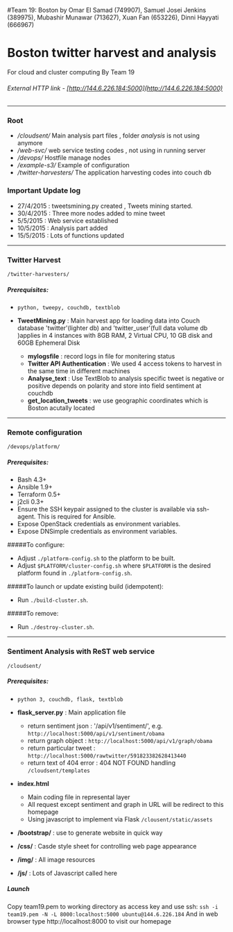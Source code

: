 #Team 19: Boston by Omar El Samad (749907), Samuel Josei Jenkins (389975), Mubashir Munawar (713627), Xuan Fan (653226), Dinni Hayyati (666967)
# Boston twitter harvest and analysis
For cloud and cluster computing By Team 19
###### External HTTP link -  [http://144.6.226.184:5000](http://144.6.226.184:5000)
-----------------------------------------------------------------------------------------------------------------
### Root
- */cloudsent/*           Main analysis part files , folder *analysis* is not using anymore
- */web-svc/*             web service testing codes , not using in running server
- */devops/*              Hostfile manage nodes
- */example-s3/*          Example of configuration
- */twitter-harvesters/*  The application harvesting codes into couch db


### Important Update log
- 27/4/2015 : tweetsmining.py created , Tweets mining started.
- 30/4/2015 : Three more nodes added to mine tweet
- 5/5/2015  : Web service established
- 10/5/2015 : Analysis part added
- 15/5/2015 : Lots of functions updated

------------------------------------------------------------------------------------------------------------------
### Twitter Harvest 
`/twitter-harvesters/`
##### Prerequisites:
  - `python, tweepy, couchdb, textblob`

- **TweetMining.py** : Main harvest app for loading data into Couch database 'twitter'(lighter db) and 'twitter_user'(full data volume db )applies in 4 instances with 8GB RAM, 2 Virtual CPU, 10 GB                   disk and 60GB Ephemeral Disk
  - **mylogsfile** : record logs in file for monitering status
  - **Twitter API Authentication** : We used 4 access tokens to harvest in the same time in different machines
  - **Analyse_text** : Use TextBlob to analysis specific tweet is negative or positive depends on polarity and store into field sentiment at couchdb
  - **get_location_tweets** : we use geographic coordinates which is Boston acutally located

------------------------------------------------------------------------------------------------------------------
### Remote configuration
`/devops/platform/`
##### Prerequisites:
- Bash 4.3+
- Ansible 1.9+
- Terraform 0.5+
- j2cli 0.3+
- Ensure the SSH keypair assigned to the cluster is available via ssh-agent.
  This is required for Ansible.
- Expose OpenStack credentials as environment variables.
- Expose DNSimple credentials as environment variables.

#####To configure:
- Adjust `./platform-config.sh` to the platform to be built.
- Adjust `$PLATFORM/cluster-config.sh` where `$PLATFORM` is the desired platform
  found in `./platform-config.sh`.

#####To launch or update existing build (idempotent):
- Run `./build-cluster.sh`.

#####To remove:
- Run `./destroy-cluster.sh`.

------------------------------------------------------------------------------------------------------------------
### Sentiment Analysis with ReST web service
`/cloudsent/`
##### Prerequisites:
  - `python 3, couchdb, flask, textblob`

- **flask_server.py** : Main application file
  - return sentiment json : '/api/v1/sentiment/<message>', e.g. `http://localhost:5000/api/v1/sentiment/obama`
  - return graph object : `http://localhost:5000/api/v1/graph/obama`
  - return particular tweet : `http://localhost:5000/rawtwitter/591823382628413440`
  - return text of 404 error : 404 NOT FOUND handling 
`/cloudsent/templates`
- **index.html**
  - Main coding file in represental layer
  - All request except sentiment and graph in URL will be redirect to this homepage
  - Using javascript to implement via Flask
`/clousent/static/assets`
- **/bootstrap/** : use to generate website in quick way
- **/css/**       : Casde style sheet for controlling web page appearance
- **/img/**       : All image resources
- **/js/**        : Lots of Javascript called here

##### Launch
Copy team19.pem to working directory as access key and use ssh:
`ssh -i team19.pem -N -L 8000:localhost:5000 ubuntu@144.6.226.184`
And in web browser type http://localhost:8000 to visit our homepage

